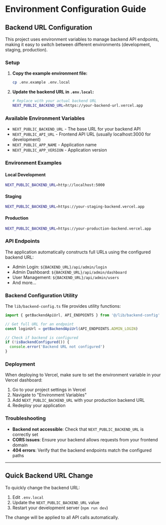 # Environment Configuration Guide

## Backend URL Configuration

This project uses environment variables to manage backend API endpoints, making it easy to switch between different environments (development, staging, production).

### Setup

1. **Copy the example environment file:**
   ```bash
   cp .env.example .env.local
   ```

2. **Update the backend URL in `.env.local`:**
   ```bash
   # Replace with your actual backend URL
   NEXT_PUBLIC_BACKEND_URL=https://your-backend-url.vercel.app
   ```

### Available Environment Variables

- `NEXT_PUBLIC_BACKEND_URL` - The base URL for your backend API
- `NEXT_PUBLIC_API_URL` - Frontend API URL (usually localhost:3000 for development)
- `NEXT_PUBLIC_APP_NAME` - Application name
- `NEXT_PUBLIC_APP_VERSION` - Application version

### Environment Examples

#### Local Development
```bash
NEXT_PUBLIC_BACKEND_URL=http://localhost:5000
```

#### Staging
```bash
NEXT_PUBLIC_BACKEND_URL=https://your-staging-backend.vercel.app
```

#### Production
```bash
NEXT_PUBLIC_BACKEND_URL=https://your-production-backend.vercel.app
```

### API Endpoints

The application automatically constructs full URLs using the configured backend URL:

- Admin Login: `${BACKEND_URL}/api/admin/login`
- Admin Dashboard: `${BACKEND_URL}/api/admin/dashboard`
- User Management: `${BACKEND_URL}/api/admin/users`
- And more...

### Backend Configuration Utility

The `lib/backend-config.ts` file provides utility functions:

```typescript
import { getBackendApiUrl, API_ENDPOINTS } from '@/lib/backend-config'

// Get full URL for an endpoint
const loginUrl = getBackendApiUrl(API_ENDPOINTS.ADMIN_LOGIN)

// Check if backend is configured
if (!isBackendConfigured()) {
  console.error('Backend URL not configured')
}
```

### Deployment

When deploying to Vercel, make sure to set the environment variable in your Vercel dashboard:

1. Go to your project settings in Vercel
2. Navigate to "Environment Variables"
3. Add `NEXT_PUBLIC_BACKEND_URL` with your production backend URL
4. Redeploy your application

### Troubleshooting

- **Backend not accessible**: Check that `NEXT_PUBLIC_BACKEND_URL` is correctly set
- **CORS issues**: Ensure your backend allows requests from your frontend domain
- **404 errors**: Verify that the backend endpoints match the configured paths

---

## Quick Backend URL Change

To quickly change the backend URL:

1. Edit `.env.local`
2. Update the `NEXT_PUBLIC_BACKEND_URL` value
3. Restart your development server (`npm run dev`)

The change will be applied to all API calls automatically.